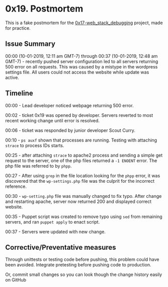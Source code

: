 # 0x19. Postmortem
This is a fake postmortem for the [0x17-web_stack_debugging](https://github.com/scurry222/holberton-system_engineering-devops/tree/master/0x17-web_stack_debugging_3) project, made for practice. 

## Issue Summary 
00:00 (10-01-2019, 12:11 am GMT-7) through 00:37 (10-01-2019, 12:48 am GMT-7) -  recently pushed server configuration led to all servers returning 500 error on all requests. This was caused by a mistype in the wordpress settings file. All users could not access the website while update was active.

## Timeline
00:00 - Lead developer noticed webpage returning 500 error.

00:02 - ticket 0x19 was opened by developer. Servers reverted to most recent working change until error is resolved.

00:06 - ticket was responded by junior developer Scout Curry.

00:10 - `ps auxf` shown that processes are running. Testing with attaching `strace` to process IDs starts.

00:25 - after attaching `strace` to apache2 process and sending a simple get request to the server, one of the php files returned a `-1 ENOENT` error. The php file was referred to by `phpp`.

00:27 -  After using `grep` in the file location looking for the `phpp` error, it was discovered that the `wp-settings.php` file was the culprit for the incorrect reference.

00:30 - `wp-setting.php` file was manually changed to fix typo. After change and restarting apache, server now returned 200 and displayed correct website.

00:35 - Puppet script was created to remove typo using `sed` from remaining servers, and ran `puppet apply` to enact script.

00:37 - Servers were updated with new change.

## Corrective/Preventative measures
Through unittests or testing code before pushing, this problem could have been avoided. Integrate pretesting before pushing code to production.

Or, commit small changes so you can look though the change history easily on GitHub
